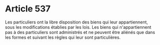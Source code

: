 # Article 537

Les particuliers ont la libre disposition des biens qui leur appartiennent, sous les modifications établies par les lois.   Les biens qui n'appartiennent pas à des particuliers sont administrés et ne peuvent être aliénés que dans les formes et suivant les règles qui leur sont particulières.